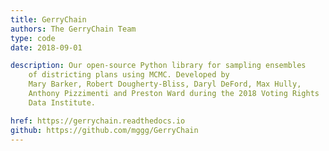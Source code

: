 ```yaml
---
title: GerryChain
authors: The GerryChain Team
type: code
date: 2018-09-01

description: Our open-source Python library for sampling ensembles
    of districting plans using MCMC. Developed by
    Mary Barker, Robert Dougherty-Bliss, Daryl DeFord, Max Hully,
    Anthony Pizzimenti and Preston Ward during the 2018 Voting Rights
    Data Institute.

href: https://gerrychain.readthedocs.io
github: https://github.com/mggg/GerryChain
---
```


